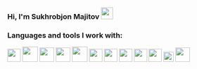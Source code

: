 ### Hi, I'm Sukhrobjon Majitov <img src="https://media.giphy.com/media/hvRJCLFzcasrR4ia7z/giphy.gif" width="27px" >

### Languages and tools I work with:

<code><img src="https://upload.wikimedia.org/wikipedia/commons/thumb/6/61/HTML5_logo_and_wordmark.svg/2048px-HTML5_logo_and_wordmark.svg.png" width="30px"></code>
<code><img src="https://cdn.freebiesupply.com/logos/large/2x/css3-logo-png-transparent.png" width="35px"></code>
<code><img src="https://www.freepnglogos.com/uploads/javascript/javascript-wysiwyg-editor-and-reusable-assets-coherent-editor-5.png" width="33px"></code>
</code>
<code><img src="https://mui.com/static/logo.png" width="33px"></code>
<code><img src="https://shadowblood.gallerycdn.vsassets.io/extensions/shadowblood/tailwind-moon/3.0.2/1673948732518/Microsoft.VisualStudio.Services.Icons.Default" width="35px"></code>
<code><img src="https://cdn-icons-png.flaticon.com/512/919/919832.png" width="30px"></code>
<code><img src="https://miro.medium.com/v2/resize:fit:500/1*cPh7ujRIfcHAy4kW2ADGOw.png" width="30px"></code>
<code><img src="https://www.datocms-assets.com/75941/1657707878-nextjs_logo.png" width="30px"></code>
<code><img src="https://git-scm.com/images/logos/downloads/Git-Icon-1788C.png" width="30px"></code>
<code><img src="https://www.pngkey.com/png/full/178-1787366_coming-soon-github-white-icon-png.png" width="30px"></code>
<code><img src="https://cdn.freebiesupply.com/logos/large/2x/firebase-1-logo-png-transparent.png" width="23px"></code>
<code><img src="https://logos-download.com/wp-content/uploads/2021/01/Expo_Logo.png" width="33px"></code>

